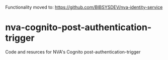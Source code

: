 Functionality moved to: https://github.com/BIBSYSDEV/nva-identity-service

# nva-cognito-post-authentication-trigger

Code and resurces for NVA's Cognito post-authentication-trigger 
